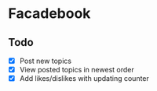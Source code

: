 # Facadebook

## Todo

- [X] Post new topics
- [X] View posted topics in newest order
- [X] Add likes/dislikes with updating counter
